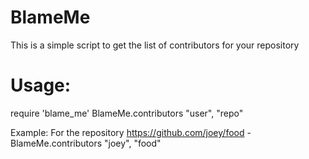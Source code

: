 BlameMe
=======

This is a simple script to get the list of contributors for your repository

Usage:
======
require 'blame_me'
BlameMe.contributors "user", "repo"

Example: 
	For the repository https://github.com/joey/food - 
 		BlameMe.contributors "joey", "food"
